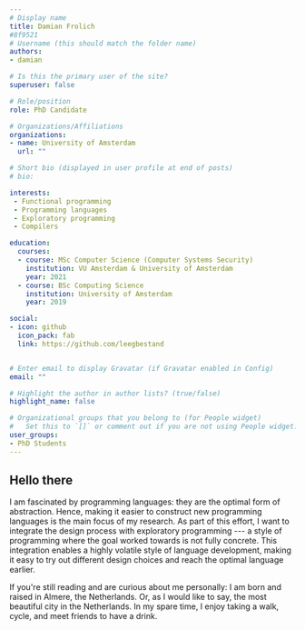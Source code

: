 ```yaml
---
# Display name
title: Damian Frolich
#8f9521
# Username (this should match the folder name)
authors:
- damian

# Is this the primary user of the site?
superuser: false

# Role/position
role: PhD Candidate

# Organizations/Affiliations
organizations:
- name: University of Amsterdam
  url: ""

# Short bio (displayed in user profile at end of posts)
# bio: 

interests:
 - Functional programming
 - Programming languages
 - Exploratory programming
 - Compilers

education:
  courses:
  - course: MSc Computer Science (Computer Systems Security)
    institution: VU Amsterdam & University of Amsterdam
    year: 2021
  - course: BSc Computing Science
    institution: University of Amsterdam
    year: 2019

social:
- icon: github
  icon_pack: fab
  link: https://github.com/leegbestand


# Enter email to display Gravatar (if Gravatar enabled in Config)
email: ""

# Highlight the author in author lists? (true/false)
highlight_name: false

# Organizational groups that you belong to (for People widget)
#   Set this to `[]` or comment out if you are not using People widget.
user_groups:
- PhD Students
---
```


<h2> Hello there </h2>
<p>
  I am fascinated by programming languages: they are the optimal form of abstraction. Hence, making it easier to construct new programming languages is the main focus of my research. As part of this effort, I want to integrate the design process with exploratory programming --- a style of programming where the goal worked towards is not fully concrete. This integration enables a highly volatile style of language development, making it easy to try out different design choices and reach the optimal language earlier.
</p>
<p>
 If you're still reading and are curious about me personally: I am born and raised in Almere, the Netherlands. Or, as I would like to say, the most beautiful city in the Netherlands. In my spare time, I enjoy taking a walk, cycle, and meet friends to have a drink.
</p>
